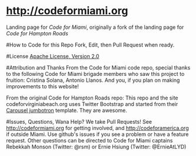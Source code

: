 http://codeformiami.org
===================

Landing page for *Code for Miami*, originally a fork of the landing page for *Code for Hampton Roads*

#How to Code for this Repo
Fork, Edit, then Pull Request when ready.

#License
[Apache License, Version 2.0](http://www.apache.org/licenses/LICENSE-2.0)

#Attribution and Thanks
From the Code for Miami code repo, special thanks to the following Code for Miami brigade members who saw this project to fruition: Cristina Solana, Antonio Llanos. And you, if you plan on making improvements to this website!

From the original Code for Hampton Roads repo: This repo and the site codeforvirginiabeach.org uses Twitter Bootstrap and started from their [Carousel jumbotron](http://twitter.github.com/bootstrap/examples/carousel.html) template. They are awesome.

#Issues, Questions, Wana Help?
We take Pull Requests! See http://codeformiami.org for getting involved, and http://codeforamerica.org if outside Miami. Use github's issues if you see a problem or have a feature request. Other questions can be directed to Code for Miami captains Rebekkah Monson (Twitter: @rsm) or Ernie Hsiung (Twitter: @ErnieAtLYD)
